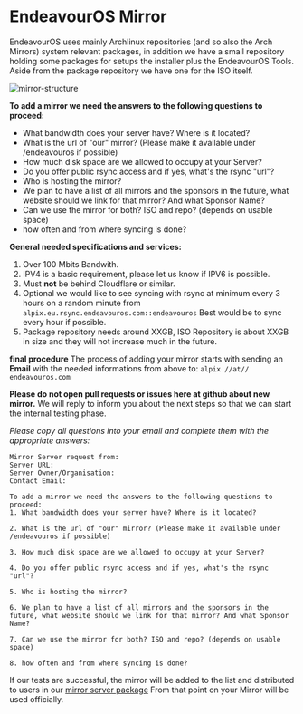 # EndeavourOS Mirror
EndeavourOS uses mainly Archlinux repositories (and so also the Arch Mirrors) system relevant packages, 
in addition we have a small repository holding some packages for setups the installer plus the EndeavourOS Tools.
Aside from the package repository we have one for the ISO itself.

![mirror-structure](https://github.com/endeavouros-team/mirrors/assets/16797647/c9b852af-1c09-42ac-9714-176d3ddab0a6)

 **To add a mirror we need the answers to the following questions to proceed:**
* What bandwidth does your server have? Where is it located?
* What is the url of "our" mirror? (Please make it available under /endeavouros if possible)
* How much disk space are we allowed to occupy at your Server?
* Do you offer public rsync access and if yes, what's the rsync "url"?
* Who is hosting the mirror?
* We plan to have a list of all mirrors and the sponsors in the future, what website should we link for that mirror? And what Sponsor Name?
* Can we use the mirror for both? ISO and repo? (depends on usable space)
* how often and from where syncing is done?

**General needed specifications and services:**

1. Over 100 Mbits Bandwith.
2. IPV4 is a basic requirement, please let us know if IPV6 is possible.
3. Must **not** be behind Cloudflare or similar.
4. Optional we would like to see syncing with rsync at minimum every 3 hours on a random minute from 
  `alpix.eu.rsync.endeavouros.com::endeavouros` Best would be to sync every hour if possible.
5. Package repository needs around XXGB, ISO Repository is about XXGB in size and they will not increase much in the future.

**final procedure**
The process of adding your mirror starts with sending an **Email** with the needed informations from above to:
`alpix //at// endeavouros.com`

**Please do not open pull requests or issues here at github about new mirror.**
We will reply to inform you about the next steps so that we can start the internal testing phase.

*Please copy all questions into your email and complete them with the appropriate answers:*

```
Mirror Server request from:
Server URL:
Server Owner/Organisation:
Contact Email:

To add a mirror we need the answers to the following questions to proceed:
1. What bandwidth does your server have? Where is it located?

2. What is the url of "our" mirror? (Please make it available under /endeavouros if possible)

3. How much disk space are we allowed to occupy at your Server?

4. Do you offer public rsync access and if yes, what's the rsync "url"?

5. Who is hosting the mirror?

6. We plan to have a list of all mirrors and the sponsors in the future, what website should we link for that mirror? And what Sponsor Name?

7. Can we use the mirror for both? ISO and repo? (depends on usable space)

8. how often and from where syncing is done?

```

If our tests are successful, the mirror will be added to the list and distributed to users in our 
[mirror server package](https://github.com/endeavouros-team/PKGBUILDS/tree/master/endeavouros-mirrorlist) 
From that point on your Mirror will be used officially.
